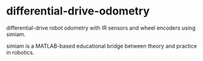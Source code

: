 # differential-drive-odometry
differential-drive robot odometry with IR sensors and wheel encoders using simiam.

simiam is a MATLAB-based educational bridge between theory and practice in robotics.
